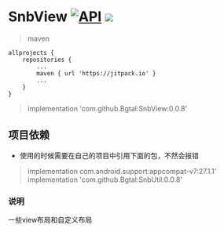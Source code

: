 # SnbView [![API](https://img.shields.io/badge/API-21%2B-brightgreen.svg?style=flat)](https://android-arsenal.com/api?level=21) [![](https://jitpack.io/v/Bgtal/SnbView.svg)](https://jitpack.io/#Bgtal/SnbView)

> maven
```  
allprojects {
    repositories {
        ...
        maven { url 'https://jitpack.io' }
        ...
    }
}
```
> implementation 'com.github.Bgtal:SnbView:0.0.8'

## 项目依赖
* 使用的时候需要在自己的项目中引用下面的包，不然会报错
> implementation com.android.support:appcompat-v7:27.1.1'  
> implementation 'com.github.Bgtal:SnbUtil:0.0.8'

<!-- # apk -->
<!-- [apk下载](/app/apk/BaseConfigure.apk) -->

### 说明

一些view布局和自定义布局

